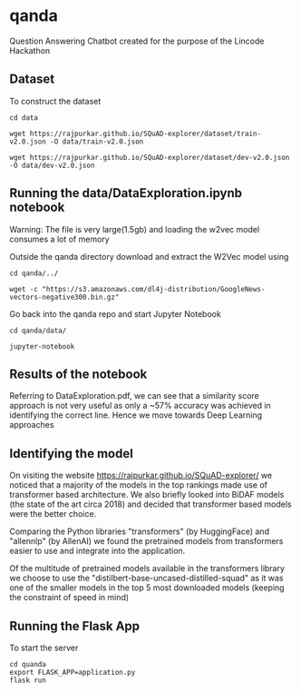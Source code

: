 # qanda
Question Answering Chatbot created for the purpose of the Lincode Hackathon

## Dataset

To construct the dataset

    cd data

    wget https://rajpurkar.github.io/SQuAD-explorer/dataset/train-v2.0.json -O data/train-v2.0.json

    wget https://rajpurkar.github.io/SQuAD-explorer/dataset/dev-v2.0.json -O data/dev-v2.0.json

## Running the data/DataExploration.ipynb notebook
Warning: The file is very large(1.5gb) and loading the w2vec model consumes a lot of memory

Outside the qanda directory download and extract the W2Vec model using 
    
    cd qanda/../
    
    wget -c "https://s3.amazonaws.com/dl4j-distribution/GoogleNews-vectors-negative300.bin.gz"
    
Go back into the qanda repo and start Jupyter Notebook

    cd qanda/data/
    
    jupyter-notebook
    
## Results of the notebook
Referring to DataExploration.pdf, we can see that a similarity score approach is not very useful as only a ~57% accuracy was achieved in identifying the correct line. Hence we move towards Deep Learning approaches

## Identifying the model
On visiting the website https://rajpurkar.github.io/SQuAD-explorer/ we noticed that a majority of the models in the top rankings made use of transformer based architecture. We also briefly looked into BiDAF models (the state of the art circa 2018) and decided that transformer based models were the better choice.

Comparing the Python libraries "transformers" (by HuggingFace) and "allennlp" (by AllenAI) we found the pretrained models from transformers easier to use and integrate into the application.

Of the multitude of pretrained models available in the transformers library we choose to use the "distilbert-base-uncased-distilled-squad" as it was one of the smaller models in the top 5 most downloaded models (keeping the constraint of speed in mind)

## Running the Flask App
To start the server

    cd quanda
    export FLASK_APP=application.py
    flask run

